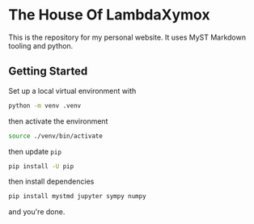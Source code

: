 # The House Of LambdaXymox

This is the repository for my personal website. It uses MyST Markdown tooling and python.

## Getting Started

Set up a local virtual environment with 

```bash
python -m venv .venv
```

then activate the environment

```bash
source ./venv/bin/activate
```

then update `pip`

```bash
pip install -U pip
```

then install dependencies

```bash
pip install mystmd jupyter sympy numpy
```

and you're done.